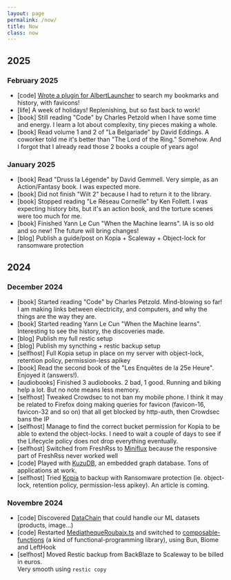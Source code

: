 ```yaml
---
layout: page
permalink: /now/
title: Now
class: now
---
```


## 2025

### February 2025

- <span class="tag">[code]</span> [Wrote a plugin for AlbertLauncher](https://github.com/tomsquest/albert_plugin_firefox_bookmarks) to search my bookmarks and history, with favicons!
- <span class="tag">[life]</span> A week of holidays! Replenishing, but so fast back to work!
- <span class="tag">[book]</span> Still reading "Code" by Charles Petzold when I have some time and energy. I learn a lot about complexity, tiny pieces making a whole.
- <span class="tag">[book]</span> Read volume 1 and 2 of "La Belgariade" by David Eddings. A coworker told me it's better than "The Lord of the Ring." Somehow. And I forgot that I already read those 2 books a couple of years ago!

### January 2025

- <span class="tag">[book]</span> Read "Druss la Légende" by David Gemmell. Very simple, as an Action/Fantasy book. I was expected more.
- <span class="tag">[book]</span> Did not finish "Wilt 2" because I had to return it to the library.
- <span class="tag">[book]</span> Stopped reading "Le Réseau Corneille" by Ken Follett. I was expecting history bits, but it's an action book, and the torture scenes were too much for me.
- <span class="tag">[book]</span> Finished Yann Le Cun "When the Machine learns". IA is so old and so new! The future will bring changes!
- <span class="tag">[blog]</span> Publish a guide/post on Kopia + Scaleway + Object-lock for ransomware protection

## 2024

### December 2024

- <span class="tag">[book]</span> Started reading "Code" by Charles Petzold. Mind-blowing so far! I am making links between electricity, and computers, and why the things are the way they are.
- <span class="tag">[book]</span> Started reading Yann Le Cun "When the Machine learns". Interesting to see the history, the discoveries made.
- <span class="tag">[blog]</span> Publish my full restic setup
- <span class="tag">[blog]</span> Publish my syncthing + restic backup setup
- <span class="tag">[selfhost]</span> Full Kopia setup in place on my server with object-lock, retention policy, permission-less apikey
- <span class="tag">[book]</span> Read the second book of the "Les Enquêtes de la 25e Heure". Enjoyed it (answers!).
- <span class="tag">[audiobooks]</span> Finished 3 audiobooks. 2 bad, 1 good. Running and biking help a lot. But no note means less memory.
- <span class="tag">[selfhost]</span> Tweaked Crowdsec to not ban my mobile phone. I think it may be related to Firefox doing making queries for favicon (favicon-16, favicon-32 and so on) that all get blocked by http-auth, then Crowdsec bans the IP
- <span class="tag">[selfhost]</span> Manage to find the correct bucket permission for Kopia to be able to extend the object-locks. I need to wait a couple of days to see if the Lifecycle policy does not drop everything eventually.
- <span class="tag">[selfhost]</span> Switched from FreshRss to [Miniflux](https://miniflux.net/) because the responsive part of FreshRss never worked well
- <span class="tag">[code]</span> Played with [KuzuDB](https://kuzudb.com/), an embedded graph database. Tons of applications at work.
- <span class="tag">[selfhost]</span> Tried [Kopia](https://github.com/kopia/kopia/) to backup with Ransomware protection (ie. object-lock, retention policy, permission-less apikey). An article is coming.

### Novembre 2024

- <span class="tag">[code]</span> Discovered [DataChain](https://datachain.ai/) that could handle our ML datasets (products, image...)
- <span class="tag">[code]</span> Restarted [MediathequeRoubaix.ts](https://github.com/tomsquest/mediathequeroubaix.ts) and switched to [composable-functions](https://github.com/seasonedcc/composable-functions) (a kind of functional-programming library), using Bun, Biome and LeftHook
- <span class="tag">[selfhost]</span> Moved Restic backup from BackBlaze to Scaleway to be billed in euros.<br>Very smooth using `restic copy`
